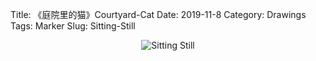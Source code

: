 Title: 《庭院里的猫》Courtyard-Cat
Date: 2019-11-8
Category: Drawings
Tags: Marker
Slug: Sitting-Still


<div style="display: flex; flex-wrap: wrap; gap: 20px; justify-content: center;">
  <img src="../images/Courtyard-Cat.png" alt="Sitting Still"
       style="max-width: 100%; max-height: 600px; height: auto; object-fit: contain;">
</div>

